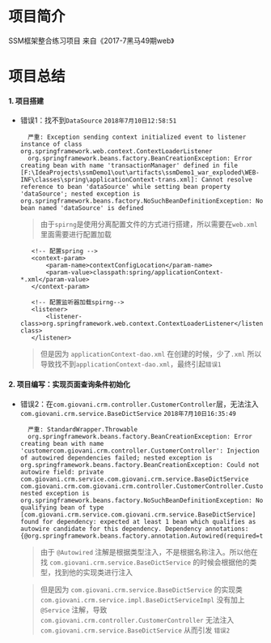 # 项目简介
    
   SSM框架整合练习项目
   来自《2017-7黑马49期web》

# 项目总结

#### 1. 项目搭建

   + 错误1：找不到`DataSource` `2018年7月10日12:58:51`
               
           严重: Exception sending context initialized event to listener instance of class org.springframework.web.context.ContextLoaderListener
           org.springframework.beans.factory.BeanCreationException: Error creating bean with name 'transactionManager' defined in file [F:\IdeaProjects\ssmDemo1\out\artifacts\ssmDemo1_war_exploded\WEB-INF\classes\spring\applicationContext-trans.xml]: Cannot resolve reference to bean 'dataSource' while setting bean property 'dataSource'; nested exception is org.springframework.beans.factory.NoSuchBeanDefinitionException: No bean named 'dataSource' is defined
   
        >由于`spirng`是使用分离配置文件的方式进行搭建，所以需要在`web.xml`里面需要进行配置加载
                    
            <!-- 配置spring -->
            <context-param>
                <param-name>contextConfigLocation</param-name>
                <param-value>classpath:spring/applicationContext-*.xml</param-value>
            </context-param>
        
            <!-- 配置监听器加载spirng-->
            <listener>
                <listener-class>org.springframework.web.context.ContextLoaderListener</listener-class>
            </listener>
        > 但是因为 `applicationContext-dao.xml` 在创建的时候，少了`.xml`
          所以导致找不到`applicationContext-dao.xml`，最终引起`错误1`
          
 #### 2. 项目编写：实现页面查询条件初始化 
   
   + 错误2：在`com.giovani.crm.controller.CustomerController`层，无法注入`com.giovani.crm.service.BaseDictService` `2018年7月10日16:35:49`
   
           严重: StandardWrapper.Throwable
           org.springframework.beans.factory.BeanCreationException: Error creating bean with name 'customercom.giovani.crm.controller.CustomerController': Injection of autowired dependencies failed; nested exception is org.springframework.beans.factory.BeanCreationException: Could not autowire field: private com.giovani.crm.service.com.giovani.crm.service.BaseDictService com.giovani.crm.com.giovani.crm.controller.CustomerController.Customercom.giovani.crm.controller.CustomerController.com.giovani.crm.service.BaseDictService; nested exception is org.springframework.beans.factory.NoSuchBeanDefinitionException: No qualifying bean of type [com.giovani.crm.service.com.giovani.crm.service.BaseDictService] found for dependency: expected at least 1 bean which qualifies as autowire candidate for this dependency. Dependency annotations: {@org.springframework.beans.factory.annotation.Autowired(required=true)}
           
        > 由于 `@Autowired` 注解是根据类型注入，不是根据名称注入。所以他在找 `com.giovani.crm.service.BaseDictService` 的时候会根据他的类型，找到他的实现类进行注入
        
        > 但是因为 `com.giovani.crm.service.BaseDictService` 的实现类 `com.giovani.crm.service.impl.BaseDictServiceImpl` 没有加上 `@Service` 注解，导致 `com.giovani.crm.controller.CustomerController` 无法注入 `com.giovani.crm.service.BaseDictService` 从而引发 `错误2`
    

